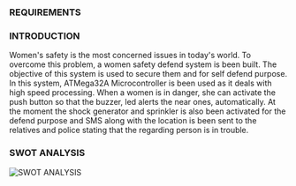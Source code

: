 ### **REQUIREMENTS**
### **INTRODUCTION**
Women's safety is the most concerned issues in today's world. To overcome this problem, a women safety defend system is been built. The objective of this system is used to secure them and for self defend purpose. In this system, ATMega32A Microcontroller is been used as it deals with high speed processing. When a women is in danger, she can activate the push button so that the buzzer, led alerts the near ones, automatically. At the moment the shock generator and sprinkler is also been activated for the defend purpose and SMS along with the location is been sent to the relatives and police stating that the regarding person is in trouble.
### **SWOT ANALYSIS**
![SWOT ANALYSIS](https://user-images.githubusercontent.com/94182282/142765203-2fbc317f-fa83-47ef-a41d-53a8f69b32f2.png)
